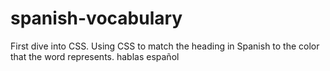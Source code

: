 # spanish-vocabulary
First dive into CSS. Using CSS to match the heading in Spanish to the color that the word represents. hablas español
